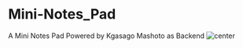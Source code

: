 # Mini-Notes_Pad
A Mini Notes Pad Powered by Kgasago Mashoto as Backend
![center](https://github.com/KgasagoH/Note_Pad/master/Screenshots/minifig.png?raw=true)
